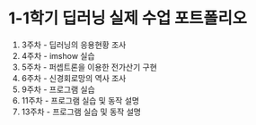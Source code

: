 # 1-1학기 딥러닝 실제 수업 포트폴리오
1. 3주차 - 딥러닝의 응용현황 조사
2. 4주차 - imshow 실습
3. 5주차 - 퍼셉트론을 이용한 전가산기 구현
4. 6주차 - 신경회로망의 역사 조사
5. 9주차 - 프로그램 실습
6. 11주차 - 프로그램 실습 및 동작 설명
7. 13주차 - 프로그램 실습 및 동작 설명
